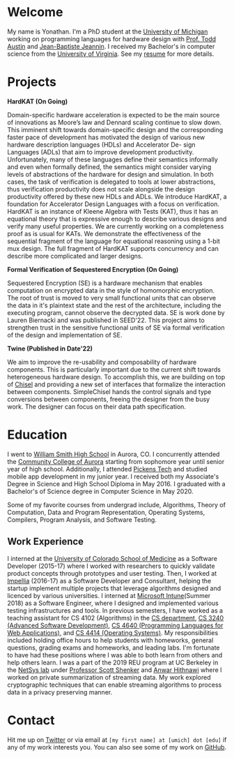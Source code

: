 # Welcome

My name is Yonathan. I'm a PhD student at the [University of Michigan](https://eecs.engin.umich.edu/) working on programming languages for hardware design with [Prof. Todd Austin](https://web.eecs.umich.edu/~taustin/) and [Jean-Baptiste Jeannin](http://www-personal.umich.edu/~jeannin/). I received my Bachelor's in computer science from the [University of Virginia](http://www.virginia.edu/). See my [resume](MyResume.pdf) for more details.


# Projects

**HardKAT (On Going)**

Domain-specific hardware acceleration is expected to be the main source of innovations as Moore’s law and Dennard scaling continue to slow down. This imminent shift towards domain-specific design and the corresponding faster pace of development has motivated the design of various new hardware description languages (HDLs) and Accelerator De- sign Languages (ADLs) that aim to improve development productivity. Unfortunately, many of these languages define their semantics informally and even when formally defined, the semantics might consider varying levels of abstractions of the hardware for design and simulation. In both cases, the task of verification is delegated to tools at lower abstractions, thus verification productivity does not scale alongside the design productivity offered by these new HDLs and ADLs. We introduce HardKAT, a foundation for Accelerator Design Languages with a focus on verification. HardKAT is an instance of Kleene Algebra with Tests (KAT), thus it has an equational theory that is expressive enough to describe various designs and verify many useful properties. We are currently working on a completeness proof as is usual for KATs. We demonstrate the effectiveness of the sequential fragment of the language for equational reasoning using a 1-bit mux design. The full fragment of HardKAT supports concurrency and can describe more complicated and larger designs. 

**Formal Verification of Sequestered Encryption (On Going)**

Sequestered Encryption (SE) is a hardware mechanism that enables computation on encrypted data in the style of homomorphic encryption. The root of trust is moved to very small functional units that can observe the data in it's plaintext state and the rest of the architecture, including the executing program, cannot observe the decrypted data. SE is work done by Lauren Biernacki and was published in SEED'22. This project aims to strengthen trust in the sensitive functional units of SE via formal verification of the design and implementation of SE.

**Twine (Published in Date'22)**

We aim to improve the re-usability and composability of hardware components. This is particularly important due to the current shift towards heterogeneous hardware design. To accomplish this, we are building on top of [Chisel](https://www.chisel-lang.org/) and providing a new set of interfaces that formalize the interaction between components. SimpleChisel hands the control signals and type conversions between components, freeing the designer from the busy work. The designer can focus on their data path specification. 

# Education

I went to [William Smith High School](https://wshs.exloer.com/") in Aurora, CO.  I concurrently attended the [Community College of Aurora](https://www.ccaurora.edu/) starting from sophomore year until senior year of high school. Additionally, I attended [Pickens Tech](https://www.pickenstech.org/) and studied mobile app development in my junior year. I received both my Associate's Degree in Science and High School Diploma in May 2016. I graduated with a Bachelor's of Science degree in Computer Science in May 2020.

Some of my favorite courses from undergrad include, Algorithms, Theory of Computation, Data and Program Representation, Operating Systems, Compilers, Program Analysis, and Software Testing. 

## Work Experience
I interned at the [University of Colorado School of Medicine]() as a Software Developer (2015-17) where I worked with researchers to quickly validate product concepts through prototypes and user testing. Then, I worked at [Impellia](http://impellia.co/) (2016-17) as a Software Developer and Consultant, helping the startup implement multiple projects that leverage algorithms designed and licenced by various universities. I interned at [Microsoft Intune](https://www.microsoft.com/en-us/cloud-platform/microsoft-intune)(Summer 2018) as a Software Engineer, where I designed and implemented various testing infrastructures and tools. In previous semesters, I have worked as a teaching assistant for CS 4102 (Algorithms) in the [CS department](https://engineering.virginia.edu/departments/computer-science), [CS 3240 (Advanced Software Development)](http://cs3240.cs.virginia.edu/), [CS 4640 (Programming Languages for Web Applications)](http://www.cs.virginia.edu/~up3f/cs4640/syllabus.html), and [CS 4414 (Operating Systems)](https://www.cs.virginia.edu/~cr4bd/4414/F2019/). My responsibilities included holding office hours to help students with homeworks, general questions, grading exams and homeworks, and leading labs. I'm fortunate to have had these positions where I was able to both learn from others and help others learn. I was a part of the 2019 REU program at UC Berkeley in the [NetSys lab](https://netsys.cs.berkeley.edu/) under [Professor Scott Shenker](https://www2.eecs.berkeley.edu/Faculty/Homepages/shenker.html) and [Anwar Hithnawi](https://hithnawi.com/) where I worked on private summarization of streaming data. My work explored cryptographic techniques that can enable streaming algorithms to process data in a privacy preserving manner. 

# Contact

Hit me up on [Twitter](https://twitter.com/YonathanFisseha) or via email at `[my first name] at [umich] dot [edu]` if any of my work interests you. You can also see some of my work on [GitHub](https://github.com/yonathanF).


